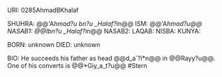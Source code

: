URI: 0285AhmadBKhalaf

SHUHRA: @@'A*hmad?u bn?u _Halaf?i*n@@
ISM: @@'A*hmad?u@@
NASAB1: @@Ibn?u _Halaf?i*n@@
NASAB2: 
LAQAB: 
NISBA: 
KUNYA: 

BORN: unknown
DIED: unknown

BIO: He succeeds his father as head @@d_a`?i*n@@ in @@Rayy?u@@. One of his converts is @@*Giy_a_t?u@@ #Stern
